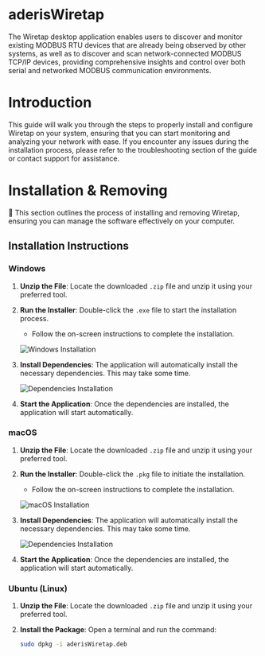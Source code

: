 # aderisWiretap
The Wiretap desktop application enables users to discover and monitor existing MODBUS RTU devices that are already being observed by other systems, as well as to discover and scan network-connected MODBUS TCP/IP devices, providing comprehensive insights and control over both serial and networked MODBUS communication environments.
# Introduction

This guide will walk you through the steps to properly install and configure Wiretap on your system, ensuring that you can start monitoring and analyzing your network with ease. If you encounter any issues during the installation process, please refer to the troubleshooting section of the guide or contact support for assistance.

# Installation & Removing

📜 This section outlines the process of installing and removing Wiretap, ensuring you can manage the software effectively on your computer.

## Installation Instructions

### Windows

1. **Unzip the File**: Locate the downloaded `.zip` file and unzip it using your preferred tool.
2. **Run the Installer**: Double-click the `.exe` file to start the installation process.
   - Follow the on-screen instructions to complete the installation.

   ![Windows Installation](https://prod-files-secure.s3.us-west-2.amazonaws.com/3f0540ae-6a8e-4dda-ad07-d8206668d131/7f32e00b-b3ef-4d14-9772-016cd22fa224/Untitled_(6).png)

3. **Install Dependencies**: The application will automatically install the necessary dependencies. This may take some time.

   ![Dependencies Installation](https://prod-files-secure.s3.us-west-2.amazonaws.com/3f0540ae-6a8e-4dda-ad07-d8206668d131/2297ed87-5dde-4a95-9093-69dff5accf3c/Untitled_(7).png)

4. **Start the Application**: Once the dependencies are installed, the application will start automatically.

### macOS

1. **Unzip the File**: Locate the downloaded `.zip` file and unzip it using your preferred tool.
2. **Run the Installer**: Double-click the `.pkg` file to initiate the installation.
   - Follow the on-screen instructions to complete the installation.

   ![macOS Installation](https://prod-files-secure.s3.us-west-2.amazonaws.com/3f0540ae-6a8e-4dda-ad07-d8206668d131/7f32e00b-b3ef-4d14-9772-016cd22fa224/Untitled_(6).png)

3. **Install Dependencies**: The application will automatically install the necessary dependencies. This may take some time.

   ![Dependencies Installation](https://prod-files-secure.s3.us-west-2.amazonaws.com/3f0540ae-6a8e-4dda-ad07-d8206668d131/2297ed87-5dde-4a95-9093-69dff5accf3c/Untitled_(7).png)

4. **Start the Application**: Once the dependencies are installed, the application will start automatically.

### Ubuntu (Linux)

1. **Unzip the File**: Locate the downloaded `.zip` file and unzip it using your preferred tool.
2. **Install the Package**: Open a terminal and run the command:

   ```bash
   sudo dpkg -i aderisWiretap.deb
